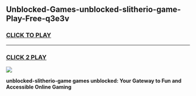 
## Unblocked-Games-unblocked-slitherio-game-Play-Free-q3e3v
<h3>
<a href="https://premium76.site?title=unblocked-slitherio-game&ref=22A">CLICK TO PLAY</a></h3>
<hr>

<h3>
<a href="https://premium76.site?title=unblocked-slitherio-game&ref=22A">CLICK 2 PLAY</a>
  
</h3>

<a href="https://premium76.site?title=unblocked-slitherio-game&ref=22A"><img src="https://clearcache.store/games.png"></a>


**unblocked-slitherio-game games unblocked: Your Gateway to Fun and Accessible Online Gaming**
